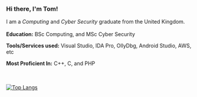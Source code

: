 ### Hi there, I'm Tom!

I am a _Computing_ and _Cyber Security_ graduate from the United Kingdom.
</br></br>
**Education:** BSc Computing, and MSc Cyber Security

**Tools/Services used:** Visual Studio, IDA Pro, OllyDbg, Android Studio, AWS, etc

**Most Proficient In:** C++, C, and PHP

<!-- Unwanted atm
![Anurag's github stats](https://github-readme-stats.vercel.app/api?username=todacu&count_private=true&custom_title=Tom\'s%20GitHub%20Statistics) 
-->
</br></br>
[![Top Langs](https://github-readme-stats.vercel.app/api/top-langs/?username=todacu&custom_title=Tom\'s%20Most%20Used%20Languages%20on%20GitHub)](https://github.com/anuraghazra/github-readme-stats)
